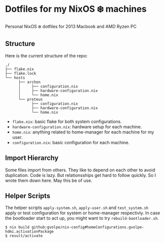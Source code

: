 # Dotfiles for my NixOS :snowflake: machines
 Personal NixOS :snowflake: dotfiles for 2013 Macbook and AMD Ryzen PC

## Structure

Here is the current structure of the repo:

```
./
├── flake.nix
├── flake.lock
└── hosts
      ├── archon
      │     ├── configuration.nix
      │     ├── hardware-configuration.nix
      │     └── home.nix
      └── proteus
            ├── configuration.nix
            ├── hardware-configuration.nix
            └── home.nix

```

- `flake.nix`: basic flake for both system configurations.
- `hardware-configuration.nix`: hardware setup for each machine.
- `home.nix`: anything related to home-manager for each machine for my user.
- `configuration.nix`: basic configuration for each machine.

## Import Hierarchy

Some files import from others. They like to depend on each other to avoid duplication. Code is lazy. But relationsships get hard to follow quickly. So I wrote them down here. May this be of use.

## Helper Scripts

The helper scripts `apply-system.sh`, `apply-user.sh` and `test_system.sh` apply or test configuration for system or home-manager respectivly. In case the bootloader start to act up, you might want to try `rebuild-bootloader.sh`.

```console
$ nix build github:gvolpe/nix-config#homeConfigurations.gvolpe-hdmi.activationPackage
$ result/activate
```